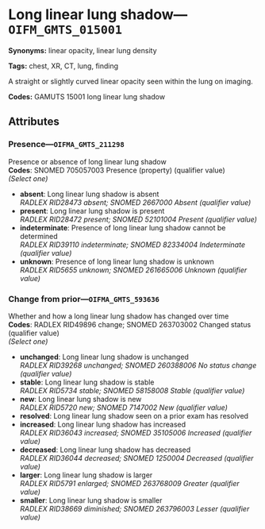 # Long linear lung shadow—`OIFM_GMTS_015001`

**Synonyms:** linear opacity, linear lung density

**Tags:** chest, XR, CT, lung, finding

A straight or slightly curved linear opacity seen within the lung on imaging.

**Codes:** GAMUTS 15001 long linear lung shadow

## Attributes

### Presence—`OIFMA_GMTS_211298`

Presence or absence of long linear lung shadow  
**Codes**: SNOMED 705057003 Presence (property) (qualifier value)  
*(Select one)*

- **absent**: Long linear lung shadow is absent  
_RADLEX RID28473 absent; SNOMED 2667000 Absent (qualifier value)_
- **present**: Long linear lung shadow is present  
_RADLEX RID28472 present; SNOMED 52101004 Present (qualifier value)_
- **indeterminate**: Presence of long linear lung shadow cannot be determined  
_RADLEX RID39110 indeterminate; SNOMED 82334004 Indeterminate (qualifier value)_
- **unknown**: Presence of long linear lung shadow is unknown  
_RADLEX RID5655 unknown; SNOMED 261665006 Unknown (qualifier value)_

### Change from prior—`OIFMA_GMTS_593636`

Whether and how a long linear lung shadow has changed over time  
**Codes**: RADLEX RID49896 change; SNOMED 263703002 Changed status (qualifier value)  
*(Select one)*

- **unchanged**: Long linear lung shadow is unchanged  
_RADLEX RID39268 unchanged; SNOMED 260388006 No status change (qualifier value)_
- **stable**: Long linear lung shadow is stable  
_RADLEX RID5734 stable; SNOMED 58158008 Stable (qualifier value)_
- **new**: Long linear lung shadow is new  
_RADLEX RID5720 new; SNOMED 7147002 New (qualifier value)_
- **resolved**: Long linear lung shadow seen on a prior exam has resolved  
- **increased**: Long linear lung shadow has increased  
_RADLEX RID36043 increased; SNOMED 35105006 Increased (qualifier value)_
- **decreased**: Long linear lung shadow has decreased  
_RADLEX RID36044 decreased; SNOMED 1250004 Decreased (qualifier value)_
- **larger**: Long linear lung shadow is larger  
_RADLEX RID5791 enlarged; SNOMED 263768009 Greater (qualifier value)_
- **smaller**: Long linear lung shadow is smaller  
_RADLEX RID38669 diminished; SNOMED 263796003 Lesser (qualifier value)_